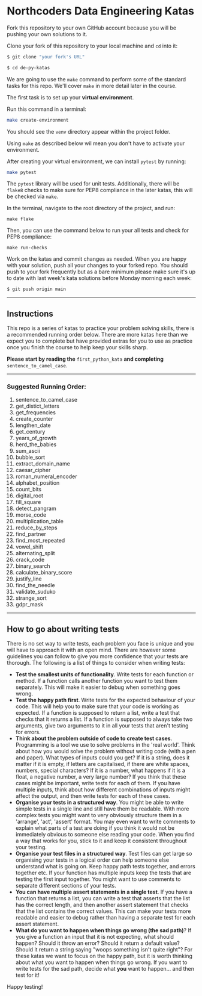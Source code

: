 # Northcoders Data Engineering Katas

Fork this repository to your own GitHub account because you will be pushing your own solutions to it.

Clone your fork of this repository to your local machine and `cd` into it:

```sh
$ git clone "your fork's URL"

$ cd de-py-katas
```

We are going to use the `make` command to perform some of the standard tasks for this repo. We'll cover `make` in more detail later in the course.

The first task is to set up your **virtual environment**.

Run this command in a terminal:
```bash
make create-environment
```

You should see the `venv` directory appear within the project folder.

Using `make` as described below wil mean you don't have to activate your environment.

After creating your virtual environment, we can install `pytest` by running:
```bash
make pytest
```

The `pytest` library will be used for unit tests. Additionally, there will be `flake8` checks to make sure for PEP8 compliance in the later katas, this will be checked via `make`. 

In the terminal, navigate to the root directory of the project, and run:

```
make flake
```

Then, you can use the command below to run your all tests and check for PEP8 compliance:

```
make run-checks
```

Work on the katas and commit changes as needed. When you are happy with your solution, push all your changes to your forked repo. You should push to your fork frequently but as a bare minimum please make sure it's up to date with last week's kata solutions before Monday morning each week:

```sh
$ git push origin main
```

---

## Instructions

This repo is a series of katas to practice your problem solving skills, there is a recommended running order below. There are more katas here than we expect you to complete but have provided extras for you to use as practice once you finish the course to help keep your skills sharp.

**Please start by reading the** `first_python_kata` **and completing** `sentence_to_camel_case`.

---

### Suggested Running Order:

1. sentence_to_camel_case
2. get_distict_letters
3. get_frequencies
4. create_counter
5. lengthen_date
6. get_century
7. years_of_growth
8. herd_the_babies
9. sum_ascii
10. bubble_sort
11. extract_domain_name
12. caesar_cipher
13. roman_numeral_encoder
14. alphabet_position
15. count_bits
16. digital_root
17. fill_square
18. detect_pangram
19. morse_code
20. multiplication_table
21. reduce_by_steps
22. find_partner
23. find_most_repeated
24. vowel_shift
25. alternating_split
26. crack_code
27. binary_search
28. calculate_binary_score
29. justify_line
30. find_the_needle
31. validate_suduko
32. strange_sort
33. gdpr_mask

---

## How to go about writing tests
There is no set way to write tests, each problem you face is unique and you will have to approach it with an open mind.  There are however some guidelines you can follow to give you more confidence that your tests are thorough. The following is a list of things to consider when writing tests:

- **Test the smallest units of functionality**. Write tests for each function or method. If a function calls another function you want to test them separately. This will make it easier to debug when something goes wrong.
- **Test the happy path first**. Write tests for the expected behaviour of your code. This will help you to make sure that your code is working as expected.  If a function is supposed to return a list, write a test that checks that it returns a list. If a function is supposed to always take two arguments, give two arguments to it in all your tests that aren't testing for errors.
- **Think about the problem outside of code to create test cases**. Programming is a tool we use to solve problems in the 'real world'. Think about how you would solve the problem without writing code (with a pen and paper).  What types of inputs could you get?  If it is a string, does it matter if it is empty, if letters are capitalised, if there are white spaces, numbers, special characters?  If it is a number, what happens if it is a float, a negative number, a very large number? If you think that these cases might be important, write tests for each of them. If you have multiple inputs, think about how different combinations of inputs might affect the output, and then write tests for each of these cases.
- **Organise your tests in a structured way**. You might be able to write simple tests in a single line and still have them be readable.  With more complex tests you might want to very obviously structure them in a 'arrange', 'act', 'assert' format.  You may even want to write comments to explain what parts of a test are doing if you think it would not be immediately obvious to someone else reading your code.  When you find a way that works for you, stick to it and keep it consistent throughout your testing.
- **Organise your test files in a structured way**. Test files can get large so organising your tests in a logical order can help someone else understand what is going on. Keep happy path tests together, and errors together etc. If your function has multiple inputs keep the tests that are testing the first input together.  You might want to use comments to separate different sections of your tests.
- **You can have multiple assert statements in a single test**. If you have a function that returns a list, you can write a test that asserts that the list has the correct length, and then another assert statement that checks that the list contains the correct values.  This can make your tests more readable and easier to debug rather than having a separate test for each assert statement.
- **What do you want to happen when things go wrong (the sad path)**?  If you give a function an input that it is not expecting, what should happen?  Should it throw an error?  Should it return a default value?  Should it return a string saying "woops something isn't quite right"? For these katas we want to focus on the happy path, but it is worth thinking about what you want to happen when things go wrong.  If you want to write tests for the sad path, decide what **you** want to happen... and then test for it!

Happy testing!
